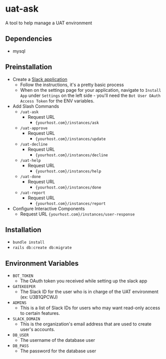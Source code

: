 # uat-ask
A tool to help manage a UAT environment

## Dependencies
- mysql

## Preinstallation
- Create a [Slack application](https://api.slack.com/apps)
    - Follow the instructions, it's a pretty basic process
    - When on the settings page for your application, navigate to `Install App` under `Settings` on the left side - you'll need the `Bot User OAuth Access Token` for the ENV variables.
- Add Slash Commands
    - `/uat-ask`
        - Request URL
            - `{yourhost.com}/instances/ask`
    - `/uat-approve`
        - Request URL
            - `{yourhost.com}/instances/update`
    - `/uat-decline`
        - Request URL
            - `{yourhost.com}/instances/decline`
    - `/uat-help`
        - Request URL
            - `{yourhost.com}/instances/help`
    - `/uat-done`
        - Request URL
            - `{yourhost.com}/instances/done`
    - `/uat-report`
        - Request URL
            - `{yourhost.com}/instances/report`
- Configure Interactive Components
    - Request URL
        `{yourhost.com}/instances/user-response`

## Installation
- `bundle install`
- `rails db:create db:migrate`

## Environment Variables
- `BOT_TOKEN`
    - The OAuth token you received while setting up the slack app
- `GATEKEEPER`
    - The Slack ID for the user who is in charge of the UAT environment (ex: U3B1QPCWJ)
- `ADMINS`
    - This is a list of Slack IDs for users who may want read-only access to certain features.
- `SLACK_DOMAIN`
    - This is the organization's email address that are used to create user's accounts.
- `DB_USER`
    - The username of the database user
- `DB_PASS`
    - The password for the database user